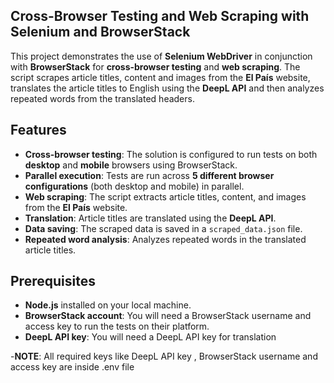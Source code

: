 ## Cross-Browser Testing and Web Scraping with Selenium and BrowserStack

This project demonstrates the use of **Selenium WebDriver** in conjunction with **BrowserStack** for **cross-browser testing** and **web scraping**. The script scrapes article titles, content and images from the **El País** website, translates the article titles to English using the **DeepL API** and then analyzes repeated words from the translated headers.

## Features

- **Cross-browser testing**: The solution is configured to run tests on both **desktop** and **mobile** 
                             browsers using BrowserStack.
- **Parallel execution**: Tests are run across **5 different browser configurations** (both desktop and mobile) 
                          in parallel.
- **Web scraping**: The script extracts article titles, content, and images from the **El País** website.
- **Translation**: Article titles are translated using the **DeepL API**.
- **Data saving**: The scraped data is saved in a `scraped_data.json` file.
- **Repeated word analysis**: Analyzes repeated words in the translated article titles.

## Prerequisites

- **Node.js** installed on your local machine.
- **BrowserStack account**: You will need a BrowserStack username and access key to run the tests on their 
                            platform.
- **DeepL API key**: You will need a DeepL API key for translation

-**NOTE**: All required keys like DeepL API key , BrowserStack username and access key are inside .env file 
